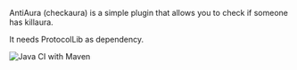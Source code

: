 AntiAura (checkaura) is a simple plugin that allows you to check if someone has killaura.

It needs ProtocolLib as dependency.

![Java CI with Maven](https://github.com/EverPvP/AntiAura/workflows/Java%20CI%20with%20Maven/badge.svg)
